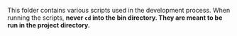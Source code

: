 This folder contains various scripts used in the development process. When running the scripts, **never `cd` into the bin directory. They are meant to be run in the project directory.**
